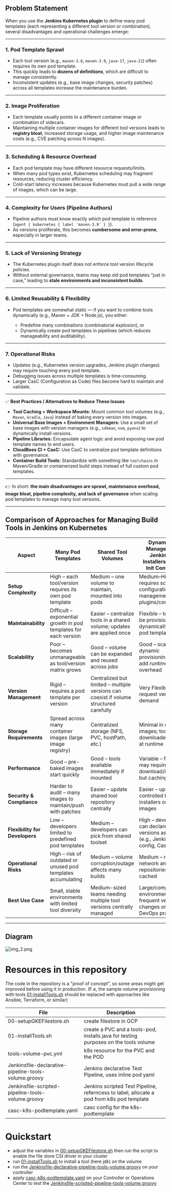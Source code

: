 ## Problem Statement

When you use the **Jenkins Kubernetes plugin** to define many pod templates (each representing a different tool version or combination), several disadvantages and operational challenges emerge:

---

### **1. Pod Template Sprawl**

* Each tool version (e.g., `maven-3.6`, `maven-3.9`, `java-17`, `java-21`) often requires its own pod template.
* This quickly leads to **dozens of definitions**, which are difficult to manage consistently.
* Inconsistent updates (e.g., base image changes, security patches) across all templates increase the maintenance burden.

---

### **2. Image Proliferation**

* Each template usually points to a different container image or combination of sidecars.
* Maintaining multiple container images for different tool versions leads to **registry bloat**, increased storage usage, and higher image maintenance costs (e.g., CVE patching across N images).

---

### **3. Scheduling & Resource Overhead**

* Each pod template may have different resource requests/limits.
* When many pod types exist, Kubernetes scheduling may fragment resources, reducing cluster efficiency.
* Cold-start latency increases because Kubernetes must pull a wide range of images, which can be large.

---

### **4. Complexity for Users (Pipeline Authors)**

* Pipeline authors must know exactly which pod template to reference (`agent { kubernetes { label 'maven-3.9' } }`).
* As versions proliferate, this becomes **cumbersome and error-prone**, especially in larger teams.

---

### **5. Lack of Versioning Strategy**

* The Kubernetes plugin itself does not enforce tool version lifecycle policies.
* Without external governance, teams may keep old pod templates “just in case,” leading to **stale environments and inconsistent builds**.

---

### **6. Limited Reusability & Flexibility**

* Pod templates are somewhat static — if you want to combine tools dynamically (e.g., Maven + JDK + Node.js), you either:

  * Predefine many combinations (combinatorial explosion), or
  * Dynamically create pod templates in pipelines (which reduces manageability and auditability).

---

### **7. Operational Risks**

* Updates (e.g., Kubernetes version upgrades, Jenkins plugin changes) may require touching every pod template.
* Debugging issues across multiple templates is time-consuming.
* Larger CasC (Configuration as Code) files become hard to maintain and validate.

---

✅ **Best Practices / Alternatives to Reduce These Issues**

* **Tool Caching + Workspace Mounts:** Mount common tool volumes (e.g., `Maven`, `Gradle`, `Java`) instead of baking every version into images.
* **Universal Base Images + Environment Managers:** Use a small set of base images with version managers (e.g., `sdkman`, `nvm`, `pyenv`) to dynamically install versions.
* **Pipeline Libraries:** Encapsulate agent logic and avoid exposing raw pod template names to end users.
* **CloudBees CI + CasC:** Use CasC to centralize pod template definitions with governance.
* **Container Build Tools:** Standardize with something like `toolchains` in Maven/Gradle or containerized build steps instead of full custom pod templates.

---

👉 In short: **the main disadvantages are sprawl, maintenance overhead, image bloat, pipeline complexity, and lack of governance** when scaling pod templates to manage many tool versions.

---

## **Comparison of Approaches for Managing Build Tools in Jenkins on Kubernetes**


| Aspect                         | Many Pod Templates                                                | Shared Tool Volumes                                                                     | Dynamic Tool Managers (e.g., Jenkins Tool Installers, Custom Init Containers)             |
| ------------------------------ | ----------------------------------------------------------------- | --------------------------------------------------------------------------------------- | ----------------------------------------------------------------------------------------- |
| **Setup Complexity**           | High – each tool/version requires its own pod template           | Medium – one volume to maintain, mounted into pods                                     | Medium–High – requires scripting or configuration of tool management plugins/containers |
| **Maintainability**            | Difficult – exponential growth in pod templates for each version | Easier – centralize tools in a shared volume; updates are applied once                 | Flexible – tools can be provisioned dynamically without pod template sprawl              |
| **Scalability**                | Poor – becomes unmanageable as tool/version matrix grows         | Good – volume can be expanded and reused across jobs                                   | Good – scales with dynamic provisioning, but may add runtime overhead                    |
| **Version Management**         | Rigid – requires a pod template per version                      | Centralized but limited – multiple versions can coexist if volume structured carefully | Very Flexible – jobs request versions on demand                                          |
| **Storage Requirements**       | Spread across many container images (large image registry)        | Centralized storage (NFS, PVC, hostPath, etc.)                                          | Minimal in container images; tools downloaded/cached at runtime                           |
| **Performance**                | Good – pre-baked images start quickly                            | Good – tools available immediately if mounted                                          | Variable – first use may require download/installation, but caching mitigates            |
| **Security & Compliance**      | Harder to audit – many images to maintain/push with patches      | Easier – update shared tool repository centrally                                       | Easier – updates controlled by tool installers or base images                            |
| **Flexibility for Developers** | Low – developers limited to predefined pod templates             | Medium – developers can pick from shared toolset                                       | High – developers can declare tool versions as code (e.g., Jenkins tool config, CasC)    |
| **Operational Risks**          | High – risk of outdated or unused pod templates accumulating     | Medium – volume corruption/outage affects many builds                                  | Medium – relies on network and external repositories if not cached                       |
| **Best Use Case**              | Small, stable environments with limited tool diversity            | Medium-sized teams needing multiple tool versions centrally managed                     | Large/complex environments with frequent version changes or strict DevOps practices       |

---

## **Diagram**


![img_2.png](img_2.png)

# **Resources in this repository**

The code in the repository is a "proof of concept", so some areas might get improved before using it in production. (F.e, the sample volume provisioning with tools [01-installTools.sh](01-installTools.sh) should be replaced with approaches like Ansible, Terraform, or similar)


| File                                                 | Description                                                                               |  |
| ---------------------------------------------------- | ----------------------------------------------------------------------------------------- | - |
| 00-setupGKEFilestore.sh                              | create filestore in GCP                                                                   |  |
| 01-installTools.sh                                   | create a PVC and a tools-pod, installs java for testing purposes on the tools volume      |  |
| tools-volume-pvc.yml                                 | k8s resource for the PVC and the POD                                                      |  |
| Jenkinsfile-declarative-pipeline-tools-volume.groovy | Jenkins declarative Test Pipeline, uses inline pod yaml                                   |  |
| Jenkinsfile-scripted-pipeline-tools-volume.groovy    | Jenkins scripted Test Pipeline, referncess to label, allocate a pod from k8s pod template |  |
| casc-k8s-podtemplate.yaml                            | casc config for the k8s-podtemplate                                                       |  |

# **Quickstart**

* adjust the variables in [00-setupGKEFilestore.sh](00-setupGKEFilestore.sh) then run the script to enable the file store CSI driver in your cluster
* run [01-installTools.sh](01-installTools.sh) to install a tool (here jdk) on the volume
* run the [Jenkinsfile-declarative-pipeline-tools-volume.groovy](Jenkinsfile-declarative-pipeline-tools-volume.groovy) on your controller
* apply [casc-k8s-podtemplate.yaml](casc-k8s-podtemplate.yaml) on your Controller or Operations Center to test the [Jenkinsfile-scripted-pipeline-tools-volume.groovy](Jenkinsfile-scripted-pipeline-tools-volume.groovy)
